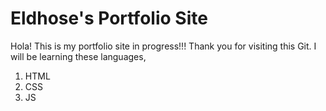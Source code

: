 # Eldhose's Portfolio Site

Hola!
This is my portfolio site in progress!!!
Thank you for visiting this Git.
I will be learning these languages,

1. HTML
1. CSS
1. JS
